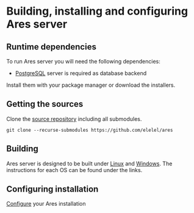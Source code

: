 # Building, installing and configuring Ares server

## Runtime dependencies

To run Ares server you will need the following dependencies:

- [PostgreSQL](https://www.postresql.org) server is required as database backend

Install them with your package manager or download the installers.

## Getting the sources

Clone the [source repository](https://github.com/elelel/ares) including all submodules.

```
git clone --recurse-submodules https://github.com/elelel/ares
```

## Building

Ares server is designed to be built under [Linux](install_linux.md) and [Windows](install_windows.md).
The instructions for each OS can be found under the links.

## Configuring installation

[Configure](configuring.md) your Ares installation

